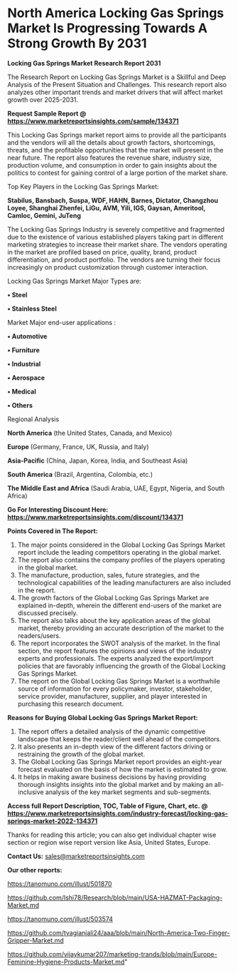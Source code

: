 # North America Locking Gas Springs Market Is Progressing Towards A Strong Growth By 2031

<strong>Locking Gas Springs Market Research Report 2031</strong>

The Research Report on Locking Gas Springs Market is a Skillful and Deep Analysis of the Present Situation and Challenges. This research report also analyzes other important trends and market drivers that will affect market growth over 2025-2031.

<strong>Request Sample Report @ <a href=https://www.marketreportsinsights.com/sample/134371>https://www.marketreportsinsights.com/sample/134371</a></strong>

This Locking Gas Springs market report aims to provide all the participants and the vendors will all the details about growth factors, shortcomings, threats, and the profitable opportunities that the market will present in the near future. The report also features the revenue share, industry size, production volume, and consumption in order to gain insights about the politics to contest for gaining control of a large portion of the market share.

Top Key Players in the Locking Gas Springs Market:

<strong>Stabilus, Bansbach, Suspa, WDF, HAHN, Barnes, Dictator, Changzhou Loyee, Shanghai Zhenfei, LiGu, AVM, Yili, IGS, Gaysan, Ameritool, Camloc, Gemini, JuTeng</strong>

The Locking Gas Springs Industry is severely competitive and fragmented due to the existence of various established players taking part in different marketing strategies to increase their market share. The vendors operating in the market are profiled based on price, quality, brand, product differentiation, and product portfolio. The vendors are turning their focus increasingly on product customization through customer interaction.

Locking Gas Springs Market Major Types are:

<strong>• Steel

• Stainless Steel</strong>

Market Major end-user applications :

<strong>• Automotive

• Furniture

• Industrial

• Aerospace

• Medical

• Others</strong>

Regional Analysis

</u><strong><b>North America</b></strong> (the United States, Canada, and Mexico)

<strong><b>Europe </b></strong>(Germany, France, UK, Russia, and Italy)

<strong><b>Asia-Pacific</b></strong> (China, Japan, Korea, India, and Southeast Asia)

<strong><b>South America</b></strong> (Brazil, Argentina, Colombia, etc.)

<strong><b>The Middle East and Africa</b></strong> (Saudi Arabia, UAE, Egypt, Nigeria, and South Africa)

<strong>Go For Interesting Discount Here: <a href=https://www.marketreportsinsights.com/discount/134371>https://www.marketreportsinsights.com/discount/134371</a></strong>

<strong>Points Covered in The Report:</strong>
<ol>
  <li>The major points considered in the Global Locking Gas Springs Market report include the leading competitors operating in the global market.</li>
  <li>The report also contains the company profiles of the players operating in the global market.</li>
  <li>The manufacture, production, sales, future strategies, and the technological capabilities of the leading manufacturers are also included in the report.</li>
  <li>The growth factors of the Global Locking Gas Springs Market are explained in-depth, wherein the different end-users of the market are discussed precisely.</li>
  <li>The report also talks about the key application areas of the global market, thereby providing an accurate description of the market to the readers/users.</li>
  <li>The report incorporates the SWOT analysis of the market. In the final section, the report features the opinions and views of the industry experts and professionals. The experts analyzed the export/import policies that are favorably influencing the growth of the Global Locking Gas Springs Market.</li>
  <li>The report on the Global Locking Gas Springs Market is a worthwhile source of information for every policymaker, investor, stakeholder, service provider, manufacturer, supplier, and player interested in purchasing this research document.</li>
</ol>
<strong>Reasons for Buying Global Locking Gas Springs Market Report:</strong>

<ol>
  <li>The report offers a detailed analysis of the dynamic competitive landscape that keeps the reader/client well ahead of the competitors.</li>
  <li>It also presents an in-depth view of the different factors driving or restraining the growth of the global market.</li>
  <li>The Global Locking Gas Springs Market report provides an eight-year forecast evaluated on the basis of how the market is estimated to grow.</li>
  <li>It helps in making aware business decisions by having providing thorough insights insights into the global market and by making an all-inclusive analysis of the key market segments and sub-segments.</li>
</ol>
<strong>Access full Report Description, TOC, Table of Figure, Chart, etc. @ <a href=https://www.marketreportsinsights.com/industry-forecast/locking-gas-springs-market-2022-134371>https://www.marketreportsinsights.com/industry-forecast/locking-gas-springs-market-2022-134371</a></strong>


Thanks for reading this article; you can also get individual chapter wise section or region wise report version like Asia, United States, Europe.

<strong>Contact Us:</strong>
sales@marketreportsinsights.com

<strong>Our other reports:</strong>

<a href=https://tanomuno.com/illust/501870>https://tanomuno.com/illust/501870</a>

<a href=https://github.com/Ishi78/Research/blob/main/USA-HAZMAT-Packaging-Market.md>https://github.com/Ishi78/Research/blob/main/USA-HAZMAT-Packaging-Market.md</a>

<a href=https://tanomuno.com/illust/503574>https://tanomuno.com/illust/503574</a>

<a href=https://github.com/tyagianjali24/aaa/blob/main/North-America-Two-Finger-Gripper-Market.md>https://github.com/tyagianjali24/aaa/blob/main/North-America-Two-Finger-Gripper-Market.md</a>

<a href=https://github.com/vijaykumar207/marketing-trands/blob/main/Europe-Feminine-Hygiene-Products-Market.md>https://github.com/vijaykumar207/marketing-trands/blob/main/Europe-Feminine-Hygiene-Products-Market.md</a>"
